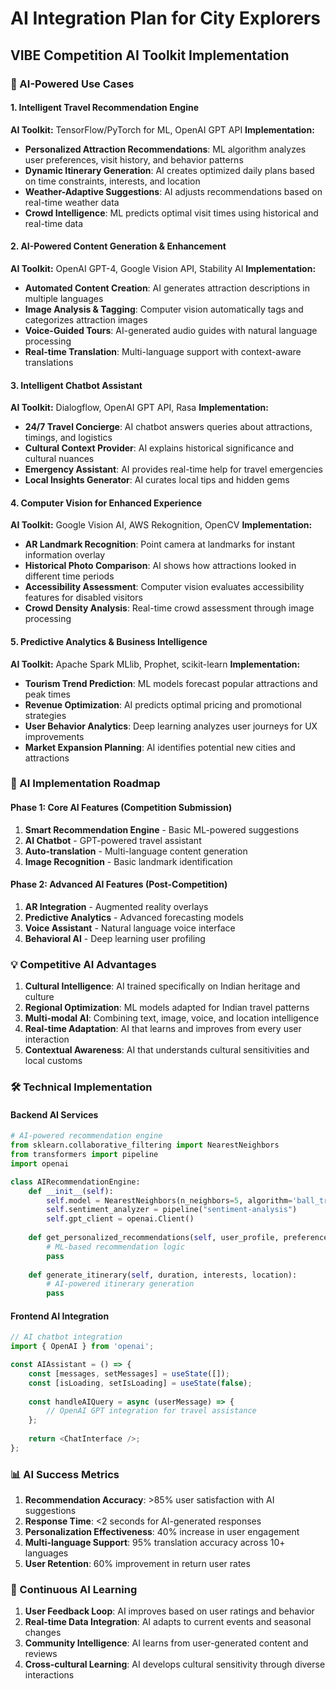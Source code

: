 # AI Integration Plan for City Explorers
## VIBE Competition AI Toolkit Implementation

### 🤖 AI-Powered Use Cases

#### 1. Intelligent Travel Recommendation Engine
**AI Toolkit:** TensorFlow/PyTorch for ML, OpenAI GPT API
**Implementation:**
- **Personalized Attraction Recommendations**: ML algorithm analyzes user preferences, visit history, and behavior patterns
- **Dynamic Itinerary Generation**: AI creates optimized daily plans based on time constraints, interests, and location
- **Weather-Adaptive Suggestions**: AI adjusts recommendations based on real-time weather data
- **Crowd Intelligence**: ML predicts optimal visit times using historical and real-time data

#### 2. AI-Powered Content Generation & Enhancement
**AI Toolkit:** OpenAI GPT-4, Google Vision API, Stability AI
**Implementation:**
- **Automated Content Creation**: AI generates attraction descriptions in multiple languages
- **Image Analysis & Tagging**: Computer vision automatically tags and categorizes attraction images
- **Voice-Guided Tours**: AI-generated audio guides with natural language processing
- **Real-time Translation**: Multi-language support with context-aware translations

#### 3. Intelligent Chatbot Assistant
**AI Toolkit:** Dialogflow, OpenAI GPT API, Rasa
**Implementation:**
- **24/7 Travel Concierge**: AI chatbot answers queries about attractions, timings, and logistics
- **Cultural Context Provider**: AI explains historical significance and cultural nuances
- **Emergency Assistant**: AI provides real-time help for travel emergencies
- **Local Insights Generator**: AI curates local tips and hidden gems

#### 4. Computer Vision for Enhanced Experience
**AI Toolkit:** Google Vision AI, AWS Rekognition, OpenCV
**Implementation:**
- **AR Landmark Recognition**: Point camera at landmarks for instant information overlay
- **Historical Photo Comparison**: AI shows how attractions looked in different time periods
- **Accessibility Assessment**: Computer vision evaluates accessibility features for disabled visitors
- **Crowd Density Analysis**: Real-time crowd assessment through image processing

#### 5. Predictive Analytics & Business Intelligence
**AI Toolkit:** Apache Spark MLlib, Prophet, scikit-learn
**Implementation:**
- **Tourism Trend Prediction**: ML models forecast popular attractions and peak times
- **Revenue Optimization**: AI predicts optimal pricing and promotional strategies
- **User Behavior Analytics**: Deep learning analyzes user journeys for UX improvements
- **Market Expansion Planning**: AI identifies potential new cities and attractions

### 🎯 AI Implementation Roadmap

#### Phase 1: Core AI Features (Competition Submission)
1. **Smart Recommendation Engine** - Basic ML-powered suggestions
2. **AI Chatbot** - GPT-powered travel assistant
3. **Auto-translation** - Multi-language content generation
4. **Image Recognition** - Basic landmark identification

#### Phase 2: Advanced AI Features (Post-Competition)
1. **AR Integration** - Augmented reality overlays
2. **Predictive Analytics** - Advanced forecasting models
3. **Voice Assistant** - Natural language voice interface
4. **Behavioral AI** - Deep learning user profiling

### 💡 Competitive AI Advantages

1. **Cultural Intelligence**: AI trained specifically on Indian heritage and culture
2. **Regional Optimization**: ML models adapted for Indian travel patterns
3. **Multi-modal AI**: Combining text, image, voice, and location intelligence
4. **Real-time Adaptation**: AI that learns and improves from every user interaction
5. **Contextual Awareness**: AI that understands cultural sensitivities and local customs

### 🛠️ Technical Implementation

#### Backend AI Services
```python
# AI-powered recommendation engine
from sklearn.collaborative_filtering import NearestNeighbors
from transformers import pipeline
import openai

class AIRecommendationEngine:
    def __init__(self):
        self.model = NearestNeighbors(n_neighbors=5, algorithm='ball_tree')
        self.sentiment_analyzer = pipeline("sentiment-analysis")
        self.gpt_client = openai.Client()
    
    def get_personalized_recommendations(self, user_profile, preferences):
        # ML-based recommendation logic
        pass
    
    def generate_itinerary(self, duration, interests, location):
        # AI-powered itinerary generation
        pass
```

#### Frontend AI Integration
```javascript
// AI chatbot integration
import { OpenAI } from 'openai';

const AIAssistant = () => {
    const [messages, setMessages] = useState([]);
    const [isLoading, setIsLoading] = useState(false);
    
    const handleAIQuery = async (userMessage) => {
        // OpenAI GPT integration for travel assistance
    };
    
    return <ChatInterface />;
};
```

### 📊 AI Success Metrics

1. **Recommendation Accuracy**: >85% user satisfaction with AI suggestions
2. **Response Time**: <2 seconds for AI-generated responses
3. **Personalization Effectiveness**: 40% increase in user engagement
4. **Multi-language Support**: 95% translation accuracy across 10+ languages
5. **User Retention**: 60% improvement in return user rates

### 🔄 Continuous AI Learning

1. **User Feedback Loop**: AI improves based on user ratings and behavior
2. **Real-time Data Integration**: AI adapts to current events and seasonal changes
3. **Community Intelligence**: AI learns from user-generated content and reviews
4. **Cross-cultural Learning**: AI develops cultural sensitivity through diverse interactions 